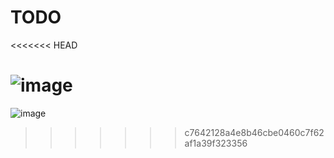 # TODO
<<<<<<< HEAD

![image](https://user-images.githubusercontent.com/71131016/120102589-7a277600-c16b-11eb-875b-7d519cc2a33b.png)
=======
![image](https://user-images.githubusercontent.com/71131016/120106595-6258ed80-c17d-11eb-8ea7-03b7fb06e63f.png)

>>>>>>> c7642128a4e8b46cbe0460c7f62af1a39f323356
